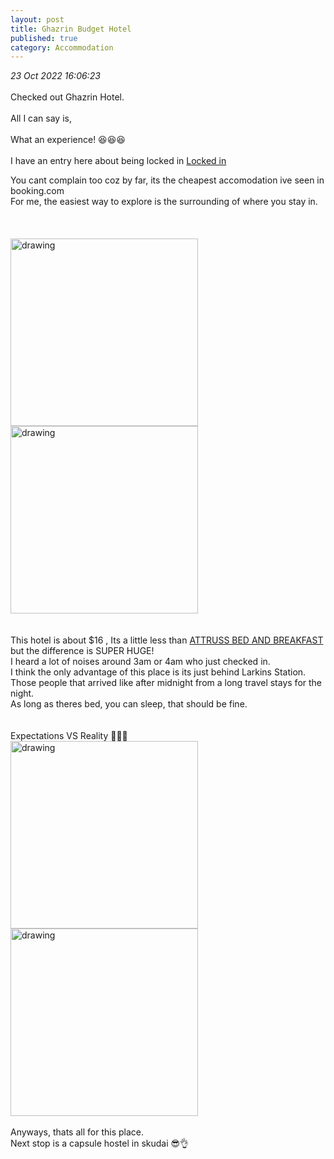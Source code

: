 ```yaml
---
layout: post
title: Ghazrin Budget Hotel
published: true
category: Accommodation
---
```

_23 Oct 2022 16:06:23_
<br> 
<br>
Checked out Ghazrin Hotel.  
<br>
All I can say is, 
<br>
<br>
What an experience! 😆😆😆
<br>
<br>
I have an entry here about being locked in [Locked in](http://rhearellin.com/Blog_Post39/)
<br>

You cant complain too coz by far, its the cheapest accomodation ive seen in booking.com
<br>
For me, the easiest way to explore is the surrounding of where you stay in.
<br>
<br>
<br>
<br>
<img src="https://drive.google.com/uc?export=view&id=1sP3arKwwuq76W2eQ0Cgn93YGlymTmadE" alt="drawing" width="300"/> <img src="https://drive.google.com/uc?export=view&id=1I98N7jyQiCRjH2eUevHPs9vqFXbgUWr5" alt="drawing" width="300"/>
<br>
<br>
<br>
This hotel is about $16 , Its a little less than [ATTRUSS BED AND BREAKFAST](http://rhearellin.com/Blog_Post36/) but the difference is SUPER HUGE!
<br>
I heard a lot of noises around 3am or 4am who just checked in.
<br>
I think the only advantage of this place is its just behind Larkins Station. 
<br>
Those people that arrived like after midnight from a long travel stays for the night.
<br>
As long as theres bed, you can sleep, that should be fine. 
<br>
<br>
<br>
Expectations VS Reality 🤭🤭🤭
<br>
<img src="https://drive.google.com/uc?export=view&id=11_SL17IZBwttBVSSg_V-kGXEWfZt-hmN" alt="drawing" width="300"/> <img src="https://drive.google.com/uc?export=view&id=13OTNO_9x_1rJ2lAOd23L7SF1tvQmBGpL" alt="drawing" width="300"/>
<br>
<br>
Anyways, thats all for this place.
<br>
Next stop is a capsule hostel in skudai 😎👌
<br>







